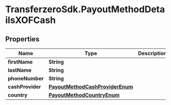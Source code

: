 # TransferzeroSdk.PayoutMethodDetailsXOFCash

## Properties
Name | Type | Description | Notes
------------ | ------------- | ------------- | -------------
**firstName** | **String** |  | 
**lastName** | **String** |  | 
**phoneNumber** | **String** |  | 
**cashProvider** | [**PayoutMethodCashProviderEnum**](PayoutMethodCashProviderEnum.md) |  | 
**country** | [**PayoutMethodCountryEnum**](PayoutMethodCountryEnum.md) |  | [optional] 


